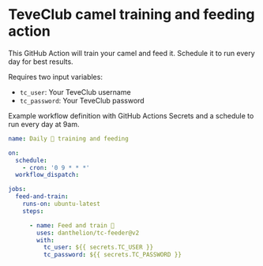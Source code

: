 # TeveClub camel training and feeding action

This GitHub Action will train your camel and feed it. Schedule it to run every day for best results.

Requires two input variables:

- `tc_user`: Your TeveClub username
- `tc_password`: Your TeveClub password

Example workflow definition with GitHub Actions Secrets and a schedule to run every day at 9am.

```yaml
name: Daily 🐪 training and feeding

on:
  schedule:
    - cron: '0 9 * * *'
  workflow_dispatch:

jobs:
  feed-and-train:
    runs-on: ubuntu-latest
    steps:

      - name: Feed and train 🐪
        uses: danthelion/tc-feeder@v2
        with:
          tc_user: ${{ secrets.TC_USER }}
          tc_password: ${{ secrets.TC_PASSWORD }}
```
